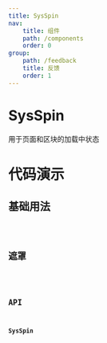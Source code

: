 ```yaml
---
title: SysSpin
nav:
    title: 组件
    path: /components
    order: 0
group:
    path: /feedback
    title: 反馈
    order: 1
---
```


# SysSpin

用于页面和区块的加载中状态

# 代码演示

## 基础用法

<code src="./demo/Basic.tsx">

## 遮罩

<code src="./demo/Mask.tsx">

## API
### SysSpin
<API src="./SysSpin.tsx" hideTitle></API>


